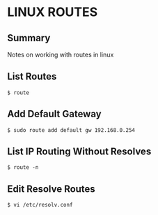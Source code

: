 # LINUX ROUTES

## Summary

Notes on working with routes in linux

## List Routes

`$ route`

## Add Default Gateway

`$ sudo route add default gw 192.168.0.254`

## List IP Routing Without Resolves

`$ route -n`

## Edit Resolve Routes

`$ vi /etc/resolv.conf`

